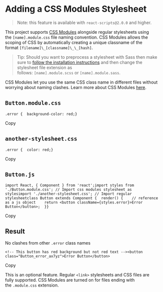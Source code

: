 Adding a CSS Modules Stylesheet
===============================

> Note: this feature is available with `react-scripts@2.0.0` and higher.

This project supports [CSS Modules](https://github.com/css-modules/css-modules) alongside regular stylesheets using the `[name].module.css` file naming convention. CSS Modules allows the scoping of CSS by automatically creating a unique classname of the format `[filename]\_[classname]\_\_[hash]`.

> Tip: Should you want to preprocess a stylesheet with Sass then make sure to [follow the installation instructions](https://create-react-app.dev/docs/adding-a-sass-stylesheet) and then change the stylesheet file extension as follows: `[name].module.scss` or `[name].module.sass`.

CSS Modules let you use the same CSS class name in different files without worrying about naming clashes. Learn more about CSS Modules [here](https://css-tricks.com/css-modules-part-1-need/).

`Button.module.css`[​](https://create-react-app.dev/docs/adding-a-css-modules-stylesheet#buttonmodulecss "Direct link to heading")
----------------------------------------------------------------------------------------------------------------------------------

```
.error {  background-color: red;}
```

Copy

`another-stylesheet.css`[​](https://create-react-app.dev/docs/adding-a-css-modules-stylesheet#another-stylesheetcss "Direct link to heading")
---------------------------------------------------------------------------------------------------------------------------------------------

```
.error {  color: red;}
```

Copy

`Button.js`[​](https://create-react-app.dev/docs/adding-a-css-modules-stylesheet#buttonjs "Direct link to heading")
-------------------------------------------------------------------------------------------------------------------

```
import React, { Component } from 'react';import styles from './Button.module.css'; // Import css modules stylesheet as stylesimport './another-stylesheet.css'; // Import regular stylesheetclass Button extends Component {  render() {    // reference as a js object    return <button className={styles.error}>Error Button</button>;  }}
```

Copy

Result[​](https://create-react-app.dev/docs/adding-a-css-modules-stylesheet#result "Direct link to heading")
------------------------------------------------------------------------------------------------------------

No clashes from other `.error` class names

```
<!-- This button has red background but not red text --><button class="Button_error_ax7yz">Error Button</button>
```

Copy

This is an optional feature. Regular `<link>` stylesheets and CSS files are fully supported. CSS Modules are turned on for files ending with the `.module.css` extension.
